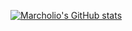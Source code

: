 [![Marcholio's GitHub stats](https://github-readme-stats.vercel.app/api?username=marcholio&theme=blue-green)](https://github.com/anuraghazra/github-readme-stats)
